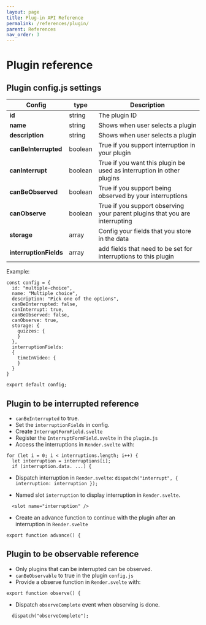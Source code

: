 ```yaml
---
layout: page
title: Plug-in API Reference
permalink: /references/plugin/ 
parent: References
nav_order: 3
---
```

# Plugin reference

## Plugin config.js settings

| Config                 | type    | Description                                                                 |
| ---------------------- | ------- | --------------------------------------------------------------------------- |
| **id**                 | string  | The plugin ID                                                               |
| **name**               | string  | Shows when user selects a plugin                                            |
| **description**        | string  | Shows when user selects a plugin                                            |
| **canBeInterrupted**   | boolean | True if you support interruption in your plugin                             |
| **canInterrupt**       | boolean | True if you want this plugin be used as interruption in other plugins       |
| **canBeObserved**      | boolean | True if you support being observed by your interruptions                    |
| **canObserve**         | boolean | True if you support observing your parent plugins that you are interrupting |
| **storage**            | array   | Config your fields that you store in the data                               |
| **interruptionFields** | array   | add fields that need to be set for interruptions to this plugin             |



Example: 
```
const config = {
  id: "multiple-choice", 
  name: "Multiple choice",
  description: "Pick one of the options",
  canBeInterrupted: false,
  canInterrupt: true,
  canBeObserved: false,
  canObserve: true,
  storage: {
    quizzes: {
    }
  },
  interruptionFields:
  {
    timeInVideo: {
    }
  }
}

export default config;
```

## Plugin to be interrupted reference

-  ``canBeInterrupted`` to true.
- Set the ``interruptionFields`` in config.
- Create ``InterruptFormField.svelte``
- Register the ``InterruptFormField.svelte`` in the ``plugin.js``
- Access the interruptions in ``Render.svelte`` with:
```export let interruptions = [];
for (let i = 0; i < interruptions.length; i++) {
  let interruption = interruptions[i];
  if (interruption.data. ...) {
```
- Dispatch interruption in ``Render.svelte``: 
```dispatch("interrupt", { interruption: interruption });```

- Named slot ``interruption`` to display interruption in ``Render.svelte``.
```
  <slot name="interruption" />
```

- Create an advance function to continue with the plugin after an interruption in ``Render.svelte``
```
export function advance() {
```

## Plugin to be observable reference

- Only plugins that can be interrupted can be observed.
- ``canBeObservable`` to true in the plugin ``config.js``
- Provide a observe function in ``Render.svelte`` with:
```
export function observe() {
```
- Dispatch ``observeComplete`` event when observing is done.
```
  dispatch("observeComplete");
```